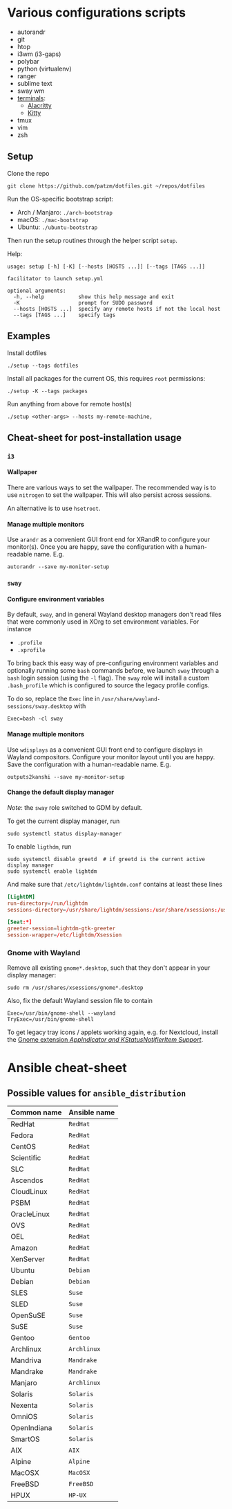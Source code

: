 # Various configurations scripts

* autorandr
* git
* htop
* i3wm (i3-gaps)
* polybar
* python (virtualenv)
* ranger
* sublime text
* sway wm
* [terminals](https://github.com/patzm/dotfiles/tree/master/roles/terminals):
  * [Alacritty](https://github.com/alacritty/alacritty)
  * [Kitty](https://github.com/kovidgoyal/kitty)
* tmux
* vim
* zsh

## Setup
Clone the repo
```shell
git clone https://github.com/patzm/dotfiles.git ~/repos/dotfiles
```

Run the OS-specific bootstrap script:
* Arch / Manjaro: `./arch-bootstrap`
* macOS: `./mac-bootstrap`
* Ubuntu: `./ubuntu-bootstrap`

Then run the setup routines through the helper script `setup`.

Help:
```
usage: setup [-h] [-K] [--hosts [HOSTS ...]] [--tags [TAGS ...]]

facilitator to launch setup.yml

optional arguments:
  -h, --help           show this help message and exit
  -K                   prompt for SUDO password
  --hosts [HOSTS ...]  specify any remote hosts if not the local host
  --tags [TAGS ...]    specify tags
```

## Examples
Install dotfiles
```shell
./setup --tags dotfiles
```

Install all packages for the current OS, this requires `root` permissions:
```shell
./setup -K --tags packages
```

Run anything from above for remote host(s)
```shell
./setup <other-args> --hosts my-remote-machine,
```

## Cheat-sheet for post-installation usage

### `i3`

#### Wallpaper
There are various ways to set the wallpaper.
The recommended way is to use `nitrogen` to set the wallpaper.
This will also persist across sessions.

An alternative is to use `hsetroot`.

#### Manage multiple monitors
Use `arandr` as a convenient GUI front end for XRandR to configure your monitor(s).
Once you are happy, save the configuration with a human-readable name. E.g.
```shell
autorandr --save my-monitor-setup
```

### `sway`

#### Configure environment variables
By default, `sway`, and in general Wayland desktop managers don't read files that were commonly used in XOrg to set environment variables.
For instance
* `.profile`
* `.xprofile`

To bring back this easy way of pre-configuring environment variables and optionally running some `bash` commands before, we launch `sway` through a `bash` login session (using the `-l` flag).
The `sway` role will install a custom `.bash_profile` which is configured to source the legacy profile configs.

To do so, replace the `Exec` line in `/usr/share/wayland-sessions/sway.desktop` with
```
Exec=bash -cl sway
```

#### Manage multiple monitors
Use `wdisplays` as a convenient GUI front end to configure displays in Wayland compositors.
Configure your monitor layout until you are happy.
Save the configuration with a human-readable name. E.g.
```shell
outputs2kanshi --save my-monitor-setup
```

#### Change the default display manager
_Note_: the `sway` role switched to GDM by default.

To get the current display manager, run
```shell
sudo systemctl status display-manager
```

To enable `ligthdm`, run
```shell
sudo systemctl disable greetd  # if greetd is the current active display manager
sudo systemctl enable lightdm
```

And make sure that `/etc/lightdm/lightdm.conf` contains at least these lines

```conf
[LightDM]
run-directory=/run/lightdm
sessions-directory=/usr/share/lightdm/sessions:/usr/share/xsessions:/usr/share/wayland-sessions

[Seat:*]
greeter-session=lightdm-gtk-greeter
session-wrapper=/etc/lightdm/Xsession
```

### Gnome with Wayland
Remove all existing `gnome*.desktop`, such that they don't appear in your display manager:
```shell
sudo rm /usr/shares/xsessions/gnome*.desktop
```

Also, fix the default Wayland session file to contain
```
Exec=/usr/bin/gnome-shell --wayland
TryExec=/usr/bin/gnome-shell
```

To get legacy tray icons / applets working again, e.g. for Nextcloud, install the [Gnome extension _AppIndicator and KStatusNotifierItem Support_](https://extensions.gnome.org/extension/615/appindicator-support/).

# Ansible cheat-sheet

## Possible values for `ansible_distribution`
| Common name | Ansible name  |
| ----------- | ------------- |
| RedHat      | `RedHat`      |
| Fedora      | `RedHat`      |
| CentOS      | `RedHat`      |
| Scientific  | `RedHat`      |
| SLC         | `RedHat`      |
| Ascendos    | `RedHat`      |
| CloudLinux  | `RedHat`      |
| PSBM        | `RedHat`      |
| OracleLinux | `RedHat`      |
| OVS         | `RedHat`      |
| OEL         | `RedHat`      |
| Amazon      | `RedHat`      |
| XenServer   | `RedHat`      |
| Ubuntu      | `Debian`      |
| Debian      | `Debian`      |
| SLES        | `Suse`        |
| SLED        | `Suse`        |
| OpenSuSE    | `Suse`        |
| SuSE        | `Suse`        |
| Gentoo      | `Gentoo`      |
| Archlinux   | `Archlinux`   |
| Mandriva    | `Mandrake`    |
| Mandrake    | `Mandrake`    |
| Manjaro     | `Archlinux`   |
| Solaris     | `Solaris`     |
| Nexenta     | `Solaris`     |
| OmniOS      | `Solaris`     |
| OpenIndiana | `Solaris`     |
| SmartOS     | `Solaris`     |
| AIX         | `AIX`         |
| Alpine      | `Alpine`      |
| MacOSX      | `MacOSX`      |
| FreeBSD     | `FreeBSD`     |
| HPUX        | `HP-UX`       |

